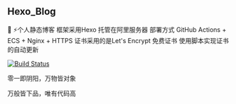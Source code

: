 ## Hexo_Blog
:book: :zap:个人静态博客 框架采用Hexo 托管在阿里服务器 部署方式 GitHub Actions + ECS + Nginx + HTTPS 证书采用的是Let's Encrypt 免费证书 使用脚本实现证书的自动更新

[![Build Status](https://github.com/fmwalways/Hexo_Blog/workflows/Blog_Actions/badge.svg)](https://github.com/fmwalways/Hexo_Blog/workflows/Blog_Actions/badge.svg)

零一即阴阳，万物皆对象

万般皆下品，唯有代码高
